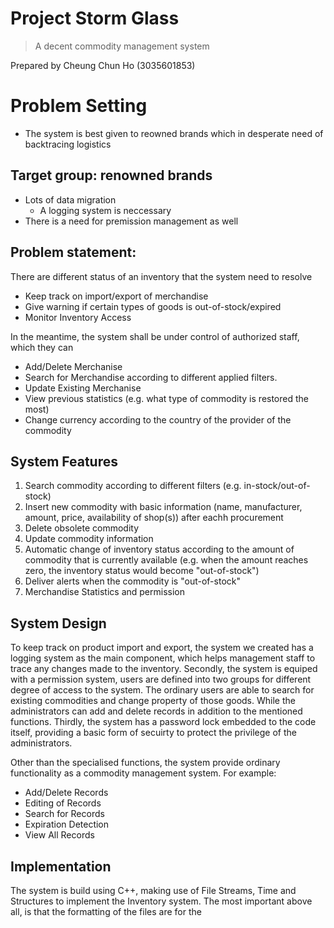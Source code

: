 # Project Storm Glass
>A decent commodity management system

Prepared by
Cheung Chun Ho (3035601853)

# Problem Setting
 - The system is best given to reowned brands which in desperate need of backtracing logistics
## Target group: renowned brands
- Lots of data migration
  - A logging system is neccessary
- There is a need for premission management as well
## Problem statement: 
There are different status of an inventory that the system need to resolve
 - Keep track on import/export of merchandise
 - Give warning if certain types of goods is out-of-stock/expired
 - Monitor Inventory Access

In the meantime, the system shall be under control of authorized staff, which they can
 - Add/Delete Merchanise
 - Search for Merchandise according to different applied filters.
 - Update Existing Merchanise
 - View previous statistics (e.g. what type of commodity is restored the most)
 - Change currency according to the country of the provider of the commodity
 
## System Features
1. Search commodity according to different filters (e.g. in-stock/out-of-stock)
2. Insert new commodity with basic information (name, manufacturer, amount, price, availability of shop(s)) after eachh procurement
3. Delete obsolete commodity
4. Update commodity information
5. Automatic change of inventory status according to the amount of commodity that is currently available (e.g. when the amount reaches zero, the inventory status would become "out-of-stock")
6. Deliver alerts when the commodity is "out-of-stock"
7. Merchandise Statistics and permission

## System Design
To keep track on product import and export, the system we created has a logging system as the main component, which helps management staff to trace any changes made to the inventory. Secondly, the system is equiped with a permission system, users are defined into two groups for different degree of access to the system.
The ordinary users are able to search for existing commodities and change property of those goods. While the administrators can add and delete records in addition to the mentioned functions.
Thirdly, the system has a password lock embedded to the code itself, providing a basic form of secuirty to protect the privilege of the administrators.

Other than the specialised functions, the system provide ordinary functionality as a commodity management system.
For example:
 - Add/Delete Records
 - Editing of Records
 - Search for Records
 - Expiration Detection
 - View All Records
 
## Implementation
The system is build using C++, making use of File Streams, Time and Structures to implement the Inventory system.
The most important above all, is that the formatting of the files are for the 
